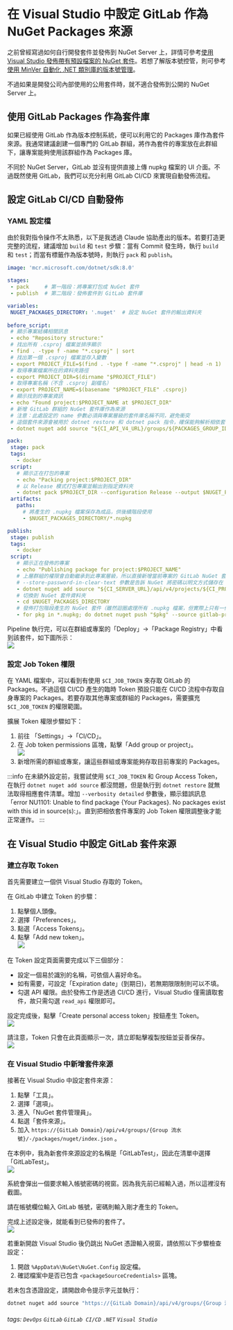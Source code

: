 # 在 Visual Studio 中設定 GitLab 作為 NuGet Packages 來源

之前曾經寫過如何自行開發套件並發佈到 NuGet Server 上，詳情可參考[使用 Visual Studio 發佈帶有預設檔案的 NuGet 套件](./r1OlrV8Si)。若想了解版本號控管，則可參考[使用 MinVer 自動化 .NET 類別庫的版本號管理](./SyAKAk7p1l)。

不過如果是開發公司內部使用的公用套件時，就不適合發佈到公開的 NuGet Server 上。

## 使用 GitLab Packages 作為套件庫

如果已經使用 GitLab 作為版本控制系統，便可以利用它的 Packages 庫作為套件來源。我通常建議創建一個專門的 GitLab 群組，將作為套件的專案放在此群組下，讓專案能夠使用該群組作為 Packages 庫。

不同於 NuGet Server，GitLab 並沒有提供直接上傳 nupkg 檔案的 UI 介面。不過既然使用 GitLab，我們可以充分利用 GitLab CI/CD 來實現自動發佈流程。

## 設定 GitLab CI/CD 自動發佈


### YAML 設定檔
由於我對指令操作不太熟悉，以下是我透過 Claude 協助產出的版本。若要打造更完整的流程，建議增加 `build` 和 `test` 步驟：當有 Commit 發生時，執行 `build` 和 `test`；而當有標籤作為版本號時，則執行 `pack` 和 `publish`。

```yaml
image: 'mcr.microsoft.com/dotnet/sdk:8.0'

stages:
 - pack     # 第一階段：將專案打包成 NuGet 套件
 - publish  # 第二階段：發佈套件到 GitLab 套件庫

variables:
 NUGET_PACKAGES_DIRECTORY: '.nuget'  # 設定 NuGet 套件的輸出資料夾
 
before_script:
 # 顯示專案結構相關訊息
 - echo "Repository structure:"
 # 找出所有 .csproj 檔案並排序顯示
 - find . -type f -name "*.csproj" | sort
 # 找出第一個 .csproj 檔案並存入變數
 - export PROJECT_FILE=$(find . -type f -name "*.csproj" | head -n 1)
 # 取得專案檔案所在的資料夾路徑
 - export PROJECT_DIR=$(dirname "$PROJECT_FILE")
 # 取得專案名稱（不含 .csproj 副檔名）
 - export PROJECT_NAME=$(basename "$PROJECT_FILE" .csproj)
 # 顯示找到的專案資訊
 - echo "Found project:$PROJECT_NAME at $PROJECT_DIR"
 # 新增 GitLab 群組的 NuGet 套件庫作為來源
 # 注意：此處設定的 name 參數必須與專案層級的套件庫名稱不同，避免衝突
 # 這個套件來源會被用於 dotnet restore 和 dotnet pack 指令，確保能夠解析相依套件
 - dotnet nuget add source "${CI_API_V4_URL}/groups/${PACKAGES_GROUP_ID}/-/packages/nuget/index.json" --name gitlab-packages --username gitlab-ci-token --password ${CI_JOB_TOKEN} --store-password-in-clear-text

pack:
 stage: pack
 tags:
   - docker
 script:
   # 顯示正在打包的專案
   - echo "Packing project:$PROJECT_DIR"
   # 以 Release 模式打包專案並輸出到指定資料夾
   - dotnet pack $PROJECT_DIR --configuration Release --output $NUGET_PACKAGES_DIRECTORY
 artifacts:
   paths:
     # 將產生的 .nupkg 檔案保存為成品，供後續階段使用
     - $NUGET_PACKAGES_DIRECTORY/*.nupkg

publish:
 stage: publish
 tags:
   - docker
 script:
   # 顯示正在發佈的專案
   - echo "Publishing package for project:$PROJECT_NAME"
   # 上層群組的權限會自動繼承到此專案層級，所以直接新增當前專案的 GitLab NuGet 套件庫作為來源
   # --store-password-in-clear-text 參數是告訴 NuGet 將密碼以明文方式儲存在 NuGet 的設定檔中，而非加密儲存，避免 CI/CD 環境缺乏相應加密元件
   - dotnet nuget add source "${CI_SERVER_URL}/api/v4/projects/${CI_PROJECT_ID}/packages/nuget/index.json" --name gitlab-project --username gitlab-ci-token --password ${CI_JOB_TOKEN} --store-password-in-clear-text
   # 切換到 NuGet 套件資料夾
   - cd $NUGET_PACKAGES_DIRECTORY
   # 發佈打包階段產生的 NuGet 套件（雖然迴圈處理所有 .nupkg 檔案，但實際上只有一個套件，因為僅打包了第一個找到的專案）
   - for pkg in *.nupkg; do dotnet nuget push "$pkg" --source gitlab-project; done
```

Pipeline 執行完，可以在群組或專案的「Deploy」→「Package Registry」中看到該套件，如下圖所示：  
![](https://i.imgur.com/aIGb1tu.png)

### 設定 Job Token 權限

在 YAML 檔案中，可以看到有使用 `$CI_JOB_TOKEN` 來存取 GitLab 的 Packages。不過這個 CI/CD 產生的臨時 Token 預設只能在 CI/CD 流程中存取自身專案的 Packages。若要存取其他專案或群組的 Packages，需要擴充 `$CI_JOB_TOKEN` 的權限範圍。

擴展 Token 權限步驟如下：
1. 前往 「Settings」→「CI/CD」。
2. 在 Job token permissions 區塊，點擊「Add group or project」。  
   ![](https://i.imgur.com/NEONTIN.png)
3. 新增所需的群組或專案，讓這些群組或專案能夠存取目前專案的 Packages。

:::info
在未額外設定前，我嘗試使用 `$CI_JOB_TOKEN` 和 Group Access Token，在執行 `dotnet nuget add source` 都沒問題，但是執行到 `dotnet restore` 就無法取得相應套件清單。增加 `--verbosity detailed` 參數後，顯示錯誤訊息「error NU1101: Unable to find package {Your Packages}. No packages exist with this id in source(s):」。直到把相依套件專案的 Job Token 權限調整後才能正常運作。
:::

## 在 Visual Studio 中設定 GitLab 套件來源

### 建立存取 Token

首先需要建立一個供 Visual Studio 存取的 Token。

在 GitLab 中建立 Token 的步驟：
1. 點擊個人頭像。
2. 選擇「Preferences」。
3. 點選「Access Tokens」。
4. 點擊「Add new token」。  
![](https://i.imgur.com/uizoNgg.png)

在 Token 設定頁面需要完成以下三個部分：
* 設定一個易於識別的名稱，可依個人喜好命名。
* 如有需要，可設定「Expiration date」(到期日)，若無期限限制則可以不填。
* 勾選 API 權限。由於發佈工作是透過 CI/CD 進行，Visual Studio 僅需讀取套件，故只需勾選 `read_api` 權限即可。

設定完成後，點擊「Create personal access token」按鈕產生 Token。  
![](https://i.imgur.com/Db6yA76.png)

請注意，Token 只會在此頁面顯示一次，請立即點擊複製按鈕並妥善保存。  
![](https://i.imgur.com/2ci1ZeA.png)

### 在 Visual Studio 中新增套件來源

接著在 Visual Studio 中設定套件來源：
1. 點擊「工具」。
2. 選擇「選項」。
3. 進入「NuGet 套件管理員」。
4. 點選「套件來源」。
5. 加入 `https://{GitLab Domain}/api/v4/groups/{Group 流水號}/-/packages/nuget/index.json` 。

在本例中，我為新套件來源設定的名稱是「GitLabTest」，因此在清單中選擇「GitLabTest」。  
![](https://i.imgur.com/HWt1zoH.png)

系統會彈出一個要求輸入帳號密碼的視窗。因為我先前已經輸入過，所以這裡沒有截圖。

請在帳號欄位輸入 GitLab 帳號，密碼則輸入剛才產生的 Token。

完成上述設定後，就能看到已發佈的套件了。  
![](https://i.imgur.com/lCI6U18.png)

若重新開啟 Visual Studio 後仍跳出 NuGet 憑證輸入視窗，請依照以下步驟檢查設定：

1. 開啟 `%AppData%\NuGet\NuGet.Config` 設定檔。
2. 確認檔案中是否已包含 `<packageSourceCredentials>` 區塊。

若未包含憑證設定，請開啟命令提示字元並執行：
```bash
dotnet nuget add source "https://{GitLab Domain}/api/v4/groups/{Group 流水號}/-/packages/nuget/index.json" --name=GitLab --username={GitLab 帳號} --password={Access Token}
```

###### tags: `DevOps` `GitLab` `GitLab CI/CD` `.NET` `Visual Studio`

